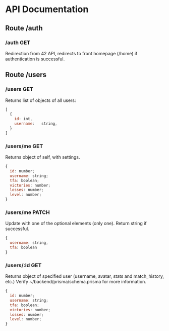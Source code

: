 # API Documentation

## Route /auth

### /auth 		GET 
Redirection from 42 API, redirects to front homepage (/home) if authentication is successful. 

## Route /users

### /users		GET
Returns list of objects of all users:
```js
[
  {
    id: int,
    username:   string,
  }
]
```

### /users/me  		 GET 
Returns object of self, with settings. 
```js
{
  id: number;
  username: string;
  tfa: boolean;
  victories: number;
  losses: number;
  level: number;
}
```

### /users/me  		 PATCH 
Update with one of the optional elements (only one). Return string if successful. 
```js
{
  username: string,
  tfa: boolean
}
```

### /users/:id 		GET
Returns object of specified user (username, avatar, stats and match_history, etc.) Verify ~/backend/prisma/schema.prisma for more information. 
```js
{
  id: number;
  username: string;
  tfa: boolean;
  victories: number;
  losses: number;
  level: number;
}
```
